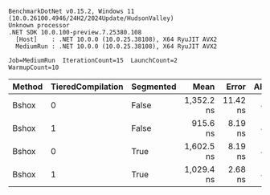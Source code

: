 ```

BenchmarkDotNet v0.15.2, Windows 11 (10.0.26100.4946/24H2/2024Update/HudsonValley)
Unknown processor
.NET SDK 10.0.100-preview.7.25380.108
  [Host]    : .NET 10.0.0 (10.0.25.38108), X64 RyuJIT AVX2
  MediumRun : .NET 10.0.0 (10.0.25.38108), X64 RyuJIT AVX2

Job=MediumRun  IterationCount=15  LaunchCount=2
WarmupCount=10

```
| Method | TieredCompilation | Segmented |       Mean |    Error | Allocated |
|--------|-------------------|-----------|-----------:|---------:|----------:|
| Bshox  | 0                 | False     | 1,352.2 ns | 11.42 ns |   4.16 KB |
| Bshox  | 1                 | False     |   915.6 ns |  8.19 ns |   4.16 KB |
| Bshox  | 0                 | True      | 1,602.5 ns |  8.19 ns |   4.21 KB |
| Bshox  | 1                 | True      | 1,029.4 ns |  2.68 ns |   4.21 KB |
